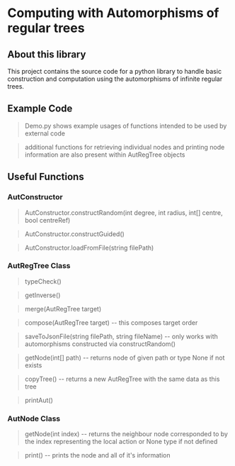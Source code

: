 # Computing with Automorphisms of regular trees

## About this library
This project contains the source code for a python library
to handle basic construction and computation using the automorphisms
of infinite regular trees.

## Example Code
> Demo.py shows example usages of functions intended to be used 
by external code

> additional functions for retrieving individual nodes and 
printing node information are also present within AutRegTree objects

## Useful Functions

### AutConstructor
> AutConstructor.constructRandom(int degree, int radius, int[] centre, bool centreRef)

> AutConstructor.constructGuided()

> AutConstructor.loadFromFile(string filePath)

### AutRegTree Class

> typeCheck()

> getInverse() 

> merge(AutRegTree target)

> compose(AutRegTree target) -- this composes target order

> saveToJsonFile(string filePath, string fileName)
-- only works with automorphisms constructed via constructRandom()

> getNode(int[] path) -- returns node of given path or type None if not exists

> copyTree() -- returns a new AutRegTree with the same data as this tree

> printAut()

### AutNode Class

> getNode(int index) -- returns the neighbour node corresponded to by the index 
representing the local action or None type if not defined

> print() -- prints the node and all of it's information
